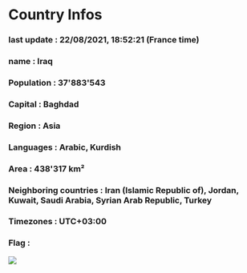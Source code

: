 # Country  Infos
### last update : 22/08/2021, 18:52:21 (France time)

### name : Iraq
### Population : 37'883'543
### Capital : Baghdad
### Region : Asia
### Languages : Arabic, Kurdish
### Area : 438'317 km²
### Neighboring countries : Iran (Islamic Republic of), Jordan, Kuwait, Saudi Arabia, Syrian Arab Republic, Turkey
### Timezones : UTC+03:00

### Flag :
![](https://restcountries.eu/data/irq.svg)
